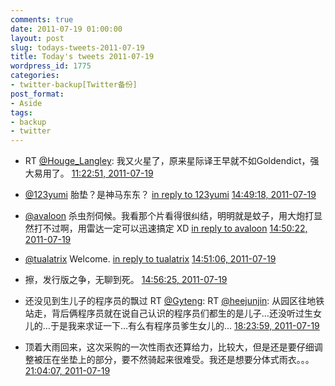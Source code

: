 ```yaml
---
comments: true
date: 2011-07-19 01:00:00
layout: post
slug: todays-tweets-2011-07-19
title: Today's tweets 2011-07-19
wordpress_id: 1775
categories:
- twitter-backup[Twitter备份]
post_format:
- Aside
tags:
- backup
- twitter
---
```





  * RT [@Houge_Langley](http://twitter.com/Houge_Langley): 我又火星了，原来星际译王早就不如Goldendict，强大易用了。 [11:22:51, 2011-07-19](http://twitter.com/gfrog/statuses/93158833408585729)





  * [@123yumi](http://twitter.com/123yumi) 胎垫？是神马东东？ [in reply to 123yumi](http://twitter.com/123yumi/statuses/92955648559546368) [14:49:18, 2011-07-19](http://twitter.com/gfrog/statuses/93210788977848321)





  * [@avaloon](http://twitter.com/avaloon) 杀虫剂伺候。我看那个片看得很纠结，明明就是蚊子，用大炮打显然打不过啊，用雷达一定可以迅速搞定 XD [in reply to avaloon](http://twitter.com/avaloon/statuses/92957556238065664) [14:50:22, 2011-07-19](http://twitter.com/gfrog/statuses/93211057937596416)





  * [@tualatrix](http://twitter.com/tualatrix) Welcome. [in reply to tualatrix](http://twitter.com/tualatrix/statuses/93180955396812800) [14:51:06, 2011-07-19](http://twitter.com/gfrog/statuses/93211241262227456)





  * 擦，发行版之争，无聊到死。 [14:56:25, 2011-07-19](http://twitter.com/gfrog/statuses/93212577915600896)





  * 还没见到生儿子的程序员的飘过 RT [@Gyteng](http://twitter.com/Gyteng): RT [@heejunjin](http://twitter.com/heejunjin): 从园区往地铁站走，背后俩程序员就在说自己认识的程序员们都生的是儿子…还没听过生女儿的…于是我来求证一下…有么有程序员爹生女儿的… [18:23:59, 2011-07-19](http://twitter.com/gfrog/statuses/93264816348737536)





  * 顶着大雨回来，这次采购的一次性雨衣还算给力，比较大，但是还是要仔细调整被压在坐垫上的部分，要不然骑起来很难受。我还是想要分体式雨衣。。。 [21:04:07, 2011-07-19](http://twitter.com/gfrog/statuses/93305114303016962)




